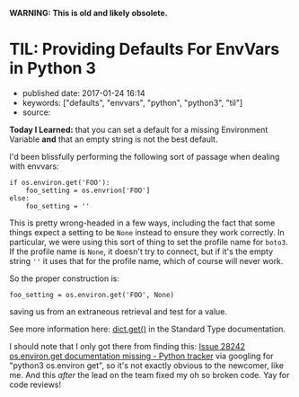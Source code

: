**WARNING: This is old and likely obsolete.**

TIL: Providing Defaults For EnvVars in Python 3
===============================================

-   published date: 2017-01-24 16:14
-   keywords: \[\"defaults\", \"envvars\", \"python\", \"python3\", \"til\"\]
-   source:

**Today I Learned:** that you can set a default for a missing Environment Variable **and** that an empty string is not the best default.

I\'d been blissfully performing the following sort of passage when dealing with envvars:

``` {.python}
if os.environ.get('FOO'):
    foo_setting = os.envrion['FOO']
else:
    foo_setting = ''
```

This is pretty wrong-headed in a few ways, including the fact that some things expect a setting to be `None` instead to ensure they work correctly. In particular, we were using this sort of thing to set the profile name for `boto3`. If the profile name is `None`, it doesn\'t try to connect, but if it\'s the empty string `''` it uses that for the profile name, which of course will never work.

So the proper construction is:

``` {.python}
foo_setting = os.environ.get('FOO', None)
```

saving us from an extraneous retrieval and test for a value.

See more information here: [dict.get()](https://docs.python.org/3/library/stdtypes.html#dict.get) in the Standard Type documentation.

I should note that I only got there from finding this: [Issue 28242 os.environ.get documentation missing - Python tracker](https://bugs.python.org/issue28242) via googling for \"python3 os.environ get\", so it\'s not exactly obvious to the newcomer, like me. And this *after* the lead on the team fixed my oh so broken code. Yay for code reviews!
